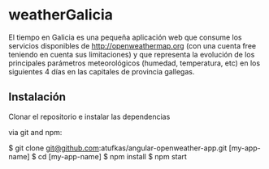 # weatherGalicia
El tiempo en Galicia es una pequeña aplicación web que consume los servicios disponibles de http://openweathermap.org
 (con una cuenta free teniendo en cuenta sus limitaciones) y que representa la evolución de los principales parámetros meteorológicos (humedad, temperatura, etc) en los siguientes 4 días en las capitales de provincia gallegas.

## Instalación
Clonar el repositorio e instalar las dependencias

via git and npm:

$ git clone git@github.com:atufkas/angular-openweather-app.git [my-app-name]
$ cd [my-app-name]
$ npm install
$ npm start

